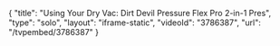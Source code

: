 {
    "title": "Using Your Dry Vac: Dirt Devil Pressure Flex Pro 2-in-1 Pres",
    "type": "solo",
    "layout": "iframe-static",
    "videoId": "3786387",
    "url": "\/tvpembed\/3786387"
}